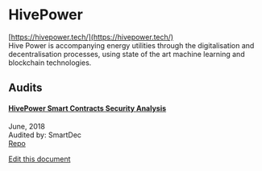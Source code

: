 
# HivePower
  
[https://hivepower.tech/](https://hivepower.tech/)<br>
Hive Power is accompanying energy utilities through the digitalisation and decentralisation processes, using state of the art machine learning and blockchain technologies.


## Audits



#### [HivePower Smart Contracts Security Analysis](https://blog.smartdec.net/hivepower-smart-contracts-security-analysis-e0a8f6ec772b)

June, 2018<br>
Audited by: SmartDec<br>
[Repo](https://github.com/hive-power/HivePowerCrowdsale)
      

  





[Edit this document](https://github.com/ConsenSys/blockchainSecurityDB/blob/master/projects/hivepower.json)